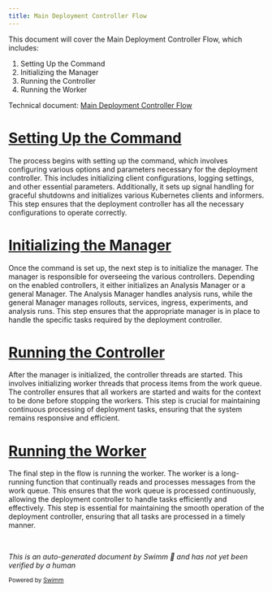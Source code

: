 ```yaml
---
title: Main Deployment Controller Flow
---
```

This document will cover the Main Deployment Controller Flow, which includes:

1. Setting Up the Command
2. Initializing the Manager
3. Running the Controller
4. Running the Worker

Technical document: <SwmLink doc-title="Main Deployment Controller Flow">[Main Deployment Controller Flow](/.swm/main-deployment-controller-flow.symz5qdt.sw.md)</SwmLink>

# [Setting Up the Command](http://localhost:5001/repos/Z2l0aHViJTNBJTNBaW50dWl0LWFyZ28tcm9sbG91dHMtZGVtbyUzQSUzQVN3aW1tLURlbW8=/docs/symz5qdt#setting-up-the-command)

The process begins with setting up the command, which involves configuring various options and parameters necessary for the deployment controller. This includes initializing client configurations, logging settings, and other essential parameters. Additionally, it sets up signal handling for graceful shutdowns and initializes various Kubernetes clients and informers. This step ensures that the deployment controller has all the necessary configurations to operate correctly.

# [Initializing the Manager](http://localhost:5001/repos/Z2l0aHViJTNBJTNBaW50dWl0LWFyZ28tcm9sbG91dHMtZGVtbyUzQSUzQVN3aW1tLURlbW8=/docs/symz5qdt#initializing-the-manager)

Once the command is set up, the next step is to initialize the manager. The manager is responsible for overseeing the various controllers. Depending on the enabled controllers, it either initializes an Analysis Manager or a general Manager. The Analysis Manager handles analysis runs, while the general Manager manages rollouts, services, ingress, experiments, and analysis runs. This step ensures that the appropriate manager is in place to handle the specific tasks required by the deployment controller.

# [Running the Controller](http://localhost:5001/repos/Z2l0aHViJTNBJTNBaW50dWl0LWFyZ28tcm9sbG91dHMtZGVtbyUzQSUzQVN3aW1tLURlbW8=/docs/symz5qdt#running-the-controller)

After the manager is initialized, the controller threads are started. This involves initializing worker threads that process items from the work queue. The controller ensures that all workers are started and waits for the context to be done before stopping the workers. This step is crucial for maintaining continuous processing of deployment tasks, ensuring that the system remains responsive and efficient.

# [Running the Worker](http://localhost:5001/repos/Z2l0aHViJTNBJTNBaW50dWl0LWFyZ28tcm9sbG91dHMtZGVtbyUzQSUzQVN3aW1tLURlbW8=/docs/symz5qdt#running-the-worker)

The final step in the flow is running the worker. The worker is a long-running function that continually reads and processes messages from the work queue. This ensures that the work queue is processed continuously, allowing the deployment controller to handle tasks efficiently and effectively. This step is essential for maintaining the smooth operation of the deployment controller, ensuring that all tasks are processed in a timely manner.

&nbsp;

*This is an auto-generated document by Swimm 🌊 and has not yet been verified by a human*

<SwmMeta version="3.0.0" repo-id="Z2l0aHViJTNBJTNBaW50dWl0LWFyZ28tcm9sbG91dHMtZGVtbyUzQSUzQVN3aW1tLURlbW8=" repo-name="intuit-argo-rollouts-demo"><sup>Powered by [Swimm](/)</sup></SwmMeta>
